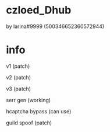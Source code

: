 # czloed_Dhub

by larina#9999 (500346652360572944)

# info

v1 (patch)

v2 (patch)

v3 (patch)

serr gen (working)

hcaptcha bypass (can use)

guild spoof (patch)
